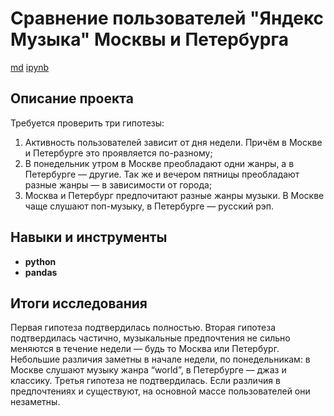 # Сравнение пользователей "Яндекс Музыка" Москвы и Петербурга

[md](https://github.com/VotinovAlS/Portfolio/blob/master/Yandex_Praktikum_Projects/1.Yandex_Music/README.md)     [ipynb](https://github.com/VotinovAlS/Portfolio/blob/master/Yandex_Praktikum_Projects/1.Yandex_Music/P1_Yandex_Music.ipynb)

## Описание проекта

Требуется проверить три гипотезы:
1. Активность пользователей зависит от дня недели. Причём в Москве и Петербурге это проявляется по-разному;
2. В понедельник утром в Москве преобладают одни жанры, а в Петербурге — другие. Так же и вечером пятницы преобладают разные жанры — в зависимости от города;
3. Москва и Петербург предпочитают разные жанры музыки. В Москве чаще слушают поп-музыку, в Петербурге — русский рэп.

## Навыки и инструменты

- **python**
- **pandas**

## 

## Итоги исследования

Первая гипотеза подтвердилась полностью. Вторая гипотеза подтвердилась частично, музыкальные предпочтения не сильно меняются в течение недели — будь то Москва или Петербург. Небольшие различия заметны в начале недели, по понедельникам: в Москве слушают музыку жанра “world”, в Петербурге — джаз и классику. Третья гипотеза не подтвердилась. Если различия в предпочтениях и существуют, на основной массе пользователей они незаметны.
